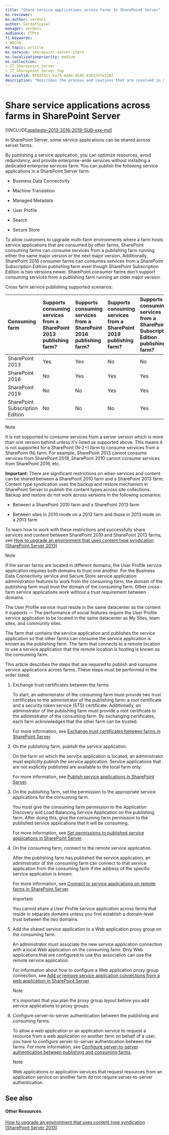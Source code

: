 ```yaml
---
title: "Share service applications across farms in SharePoint Server"
ms.reviewer: 
ms.author: serdars
author: SerdarSoysal
manager: serdars
audience: ITPro
f1.keywords:
- NOCSH
ms.topic: article
ms.service: sharepoint-server-itpro
ms.localizationpriority: medium
ms.collection:
- IT_Sharepoint_Server
- IT_Sharepoint_Server_Top
ms.assetid: 9f0df411-ba75-4d04-9195-836129fe2282
description: "Describes the process and cautions that are involved in sharing service applications across farms in SharePoint Server."
---
```


# Share service applications across farms in SharePoint Server

[!INCLUDE[appliesto-2013-2016-2019-SUB-xxx-md](../includes/appliesto-2013-2016-2019-SUB-xxx-md.md)]
  
In SharePoint Server, some service applications can be shared across server farms.
  
By publishing a service application, you can optimize resources, avoid redundancy, and provide enterprise-wide services without installing a dedicated enterprise services farm. You can publish the following service applications in a SharePoint Server farm:
  
- Business Data Connectivity
    
- Machine Translation
    
- Managed Metadata
    
- User Profile
    
- Search
    
- Secure Store
    
To allow customers to upgrade multi-farm environments where a farm hosts service applications that are consumed by other farms, SharePoint consuming farms can consume services from a publishing farm running either the same major version or the next major version. Additionally, SharePoint 2016 consumer farms can consumes services from a SharePoint Subscription Edition publishing farm even though SharePoint Subscription Edition is two versions newer. SharePoint consumer farms don't support consuming services from a publishing farm running an older major version.

Cross farm service publishing supported scenarios:

|**Consuming farm**|**Supports consuming services from a SharePoint 2013 publishing farm?**|**Supports consuming services from a SharePoint 2016 publishing farm?**|**Supports consuming services from a SharePoint 2019 publishing farm?**|**Supports consuming services from a SharePoint Subscription Edition publishing farm?**|
|:-----|:-----|:-----|:-----|:-----|
|SharePoint 2013|Yes|Yes|No|No|
|SharePoint 2016|No|Yes|Yes|Yes|
|SharePoint 2019|No|No|Yes|Yes|
|SharePoint Subscription Edition|No|No|No|Yes|

> [!NOTE]
> It is not supported to consume services from a server version which is more than one version behind unless it's listed as supported above. This means it is not supported for a SharePoint (N-2+) farm to consume services from a SharePoint (N) farm. For example, SharePoint 2013 cannot consume services from SharePoint 2019, SharePoint 2010 cannot consume services from SharePoint 2016, etc.

 **Important:** There are significant restrictions on when services and content can be shared between a SharePoint 2010 farm and a SharePoint 2013 farm. Content type syndication uses the backup and restore mechanism in SharePoint Server to publish the content types across site collections. Backup and restore do not work across versions in the following scenarios:
  
- Between a SharePoint 2010 farm and a SharePoint 2013 farm
    
- Between sites in 2010 mode on a 2013 farm and those in 2013 mode on a 2013 farm
    
To learn how to work with these restrictions and successfully share services and content between SharePoint 2010 and SharePoint 2013 farms, see [How to upgrade an environment that uses content type syndication (SharePoint Server 2013)](../upgrade-and-update/how-to-upgrade-an-environment-that-uses-content-type-syndication-sharepoint-serv.md)
  
> [!NOTE]
> If the server farms are located in different domains, the User Profile service application requires both domains to trust one another. For the Business Data Connectivity service and Secure Store service application administration features to work from the consuming farm, the domain of the publishing farm must trust the domain of the consuming farm. Other cross-farm service applications work without a trust requirement between domains. 
  
The User Profile service must reside in the same datacenter as the content it supports — The performance of social features require the User Profile service application to be located in the same datacenter as My Sites, team sites, and community sites.
  
The farm that contains the service application and publishes the service application so that other farms can consume the service application is known as the publishing farm. The farm that connects to a remote location to use a service application that the remote location is hosting is known as the consuming farm. 
  
This article describes the steps that are required to publish and consume service applications across farms. These steps must be performed in the order listed.
  
1. Exchange trust certificates between the farms.
    
    To start, an administrator of the consuming farm must provide two trust certificates to the administrator of the publishing farm: a root certificate and a security token service (STS) certificate. Additionally, an administrator of the publishing farm must provide a root certificate to the administrator of the consuming farm. By exchanging certificates, each farm acknowledges that the other farm can be trusted. 
    
    For more information, see [Exchange trust certificates between farms in SharePoint Server](exchange-trust-certificates-between-farms.md).
    
2. On the publishing farm, publish the service application.
    
    On the farm on which the service application is located, an administrator must explicitly publish the service application. Service applications that are not explicitly published are available to the local farm only.
    
    For more information, see [Publish service applications in SharePoint Server](publish-a-service-application.md).
    
3. On the publishing farm, set the permission to the appropriate service applications for the consuming farm.
    
    You must give the consuming farm permission to the Application Discovery and Load Balancing Service Application on the publishing farm. After doing this, give the consuming farm permission to the published service applications that it will be consuming.
    
    For more information, see [Set permissions to published service applications in SharePoint Server](set-permission-to-a-published-service-application.md).
    
4. On the consuming farm, connect to the remote service application.
    
    After the publishing farm has published the service application, an administrator of the consuming farm can connect to that service application from the consuming farm if the address of the specific service application is known. 
    
    For more information, see [Connect to service applications on remote farms in SharePoint Server](connect-to-a-service-application-on-a-remote-farm.md).
    
    > [!IMPORTANT]
    > You cannot share a User Profile service application across farms that reside in separate domains unless you first establish a domain-level trust between the two domains. 
  
5. Add the shared service application to a Web application proxy group on the consuming farm.
    
    An administrator must associate the new service application connection with a local Web application on the consuming farm. Only Web applications that are configured to use this association can use the remote service application. 
    
    For information about how to configure a Web application proxy group connection, see [Add or remove service application connections from a web application in SharePoint Server](add-or-remove-a-service-application-connection-to-a-web-application.md).
    
    > [!NOTE]
    > It's important that you plan the proxy group layout before you add service applications to proxy groups. 
  
6. Configure server-to-server authentication between the publishing and consuming farms.
    
    To allow a web application or an application service to request a resource from a web application on another farm on behalf of a user, you have to configure server-to-server authentication between the farms. For more information, see [Configure server-to-server authentication between publishing and consuming farms](configure-server-to-server-authentication-in-sharepoint.md).
    
    > [!NOTE]
    > Web applications or application services that request resources from an application service on another farm do not require server-to-server authentication. 
  
## See also

#### Other Resources

[How to upgrade an environment that uses content type syndication (SharePoint Server 2013)](../upgrade-and-update/how-to-upgrade-an-environment-that-uses-content-type-syndication-sharepoint-serv.md)
